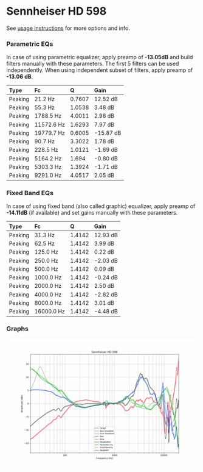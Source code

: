 # Sennheiser HD 598
See [usage instructions](https://github.com/jaakkopasanen/AutoEq#usage) for more options and info.

### Parametric EQs
In case of using parametric equalizer, apply preamp of **-13.05dB** and build filters manually
with these parameters. The first 5 filters can be used independently.
When using independent subset of filters, apply preamp of **-13.06 dB**.

| Type    | Fc         |      Q | Gain      |
|:--------|:-----------|:-------|:----------|
| Peaking | 21.2 Hz    | 0.7607 | 12.52 dB  |
| Peaking | 55.3 Hz    | 1.0538 | 3.48 dB   |
| Peaking | 1788.5 Hz  | 4.0011 | 2.98 dB   |
| Peaking | 11572.6 Hz | 1.6293 | 7.97 dB   |
| Peaking | 19779.7 Hz | 0.6005 | -15.87 dB |
| Peaking | 90.7 Hz    | 3.3022 | 1.78 dB   |
| Peaking | 228.5 Hz   | 1.0121 | -1.89 dB  |
| Peaking | 5164.2 Hz  | 1.694  | -0.80 dB  |
| Peaking | 5303.3 Hz  | 1.3924 | -1.71 dB  |
| Peaking | 9291.0 Hz  | 4.0517 | 2.05 dB   |

### Fixed Band EQs
In case of using fixed band (also called graphic) equalizer, apply preamp of **-14.11dB**
(if available) and set gains manually with these parameters.

| Type    | Fc         |      Q | Gain     |
|:--------|:-----------|:-------|:---------|
| Peaking | 31.3 Hz    | 1.4142 | 12.93 dB |
| Peaking | 62.5 Hz    | 1.4142 | 3.99 dB  |
| Peaking | 125.0 Hz   | 1.4142 | 0.22 dB  |
| Peaking | 250.0 Hz   | 1.4142 | -2.03 dB |
| Peaking | 500.0 Hz   | 1.4142 | 0.09 dB  |
| Peaking | 1000.0 Hz  | 1.4142 | -0.24 dB |
| Peaking | 2000.0 Hz  | 1.4142 | 2.50 dB  |
| Peaking | 4000.0 Hz  | 1.4142 | -2.82 dB |
| Peaking | 8000.0 Hz  | 1.4142 | 3.01 dB  |
| Peaking | 16000.0 Hz | 1.4142 | -4.48 dB |

### Graphs
![](./Sennheiser%20HD%20598.png)
